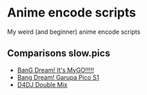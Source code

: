 # Anime encode scripts
My weird (and beginner) anime encode scripts

## Comparisons slow.pics
- [BanG Dream! It's MyGO!!!!!](https://slow.pics/c/vINWk8Q6)
- [Bang Dream! Garupa Pico S1](https://slow.pics/c/OlmsdAaR)
- [D4DJ Double Mix](https://slow.pics/c/LrVh0TAJ)
